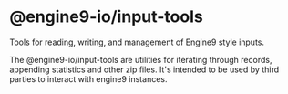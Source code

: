 # @engine9-io/input-tools
Tools for reading, writing, and management of Engine9 style inputs.

The @engine9-io/input-tools are utilities for iterating through
records, appending statistics and other zip files.  It's intended to be used by
third parties to interact with engine9 instances.